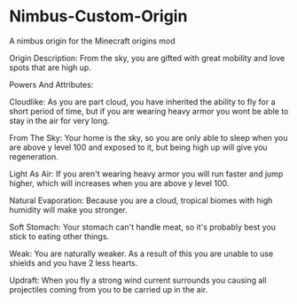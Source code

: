 # Nimbus-Custom-Origin
A nimbus origin for the Minecraft origins mod


Origin Description:
From the sky, you are gifted with great mobility and love spots that are high up.


Powers And Attributes:

Cloudlike: As you are part cloud, you have inherited the ability to fly for a short period of time, but if you are wearing heavy armor you wont be able to stay in the air for very long.

From The Sky: Your home is the sky, so you are only able to sleep when you are above y level 100 and exposed to it, but being high up will give you regeneration.

Light As Air: If you aren't wearing heavy armor you will run faster and jump higher, which will increases when you are above y level 100.

Natural Evaporation: Because you are a cloud, tropical biomes with high humidity will make you stronger.

Soft Stomach: Your stomach can't handle meat, so it's probably best you stick to eating other things.

Weak: You are naturally weaker. As a result of this you are unable to use shields and you have 2 less hearts.

Updraft: When you fly a strong wind current surrounds you causing all projectiles coming from you to be carried up in the air.
